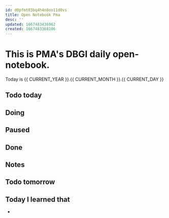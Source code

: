 ```yaml
---
id: d0pfmt03bq4h4n8oo11d0vs
title: Open Notebook Pma
desc: ''
updated: 1667483436962
created: 1667483368106
---
```


# This is PMA's DBGI daily open-notebook.

Today is {{ CURRENT_YEAR }}.{{ CURRENT_MONTH }}.{{ CURRENT_DAY }}

## Todo today

###
###
###

## Doing

## Paused

## Done

## Notes

## Todo tomorrow

###
###
###


## Today I learned that

- 